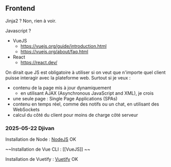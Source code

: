 ## Frontend 
Jinja2 ? Non, rien à voir. 

Javascript ? 
- VueJS 
	- https://vuejs.org/guide/introduction.html 
	- https://vuejs.org/about/faq.html 
- React 
	- https://react.dev/ 

On dirait que JS est obligatoire à utiliser si on veut que n'importe quel client puisse interagir avec la plateforme web. Surtout si je veux : 
- contenu de la page mis à jour dynamiquement 
	- en utilisant AJAX (Asynchronous JavaScript and XML), je crois 
- une seule page : Single Page Applications (SPAs) 
- contenu en temps réel, comme des notifs ou un chat, en utilisant des WebSockets 
- calcul du côté du client pour moins de charge côté serveur 

### 2025-05-22 Djivan 
Installation de Node : [NodeJS](NodeJS.md) 
OK 

~~Installation de Vue CLI : [[VueJS]] ~~

Installation de Vuetify : [Vuetify](Vuetify.md) 
OK 

